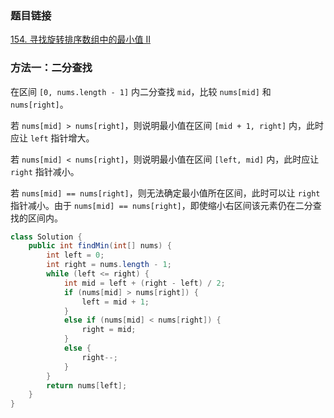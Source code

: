 ### 题目链接
[154. 寻找旋转排序数组中的最小值 II](https://leetcode.cn/problems/find-minimum-in-rotated-sorted-array-ii)

### 方法一：二分查找
在区间 `[0, nums.length - 1]` 内二分查找 `mid`，比较 `nums[mid]` 和 `nums[right]`。

若 `nums[mid] > nums[right]`，则说明最小值在区间 `[mid + 1, right]` 内，此时应让 `left` 指针增大。

若 `nums[mid] < nums[right]`，则说明最小值在区间 `[left, mid]` 内，此时应让 `right` 指针减小。

若 `nums[mid] == nums[right]`，则无法确定最小值所在区间，此时可以让 `right` 指针减小。由于 `nums[mid] == nums[right]`，即使缩小右区间该元素仍在二分查找的区间内。

```Java
class Solution {
    public int findMin(int[] nums) {
        int left = 0;
        int right = nums.length - 1;
        while (left <= right) {
            int mid = left + (right - left) / 2;
            if (nums[mid] > nums[right]) {
                left = mid + 1;
            }
            else if (nums[mid] < nums[right]) {
                right = mid;
            }
            else {
                right--;
            }
        }
        return nums[left];
    }
}
```